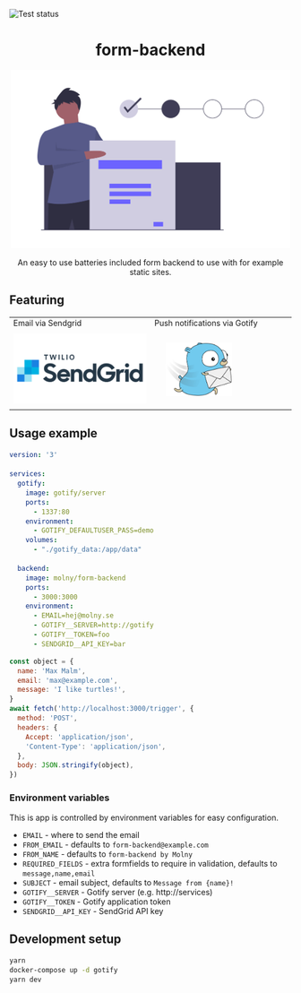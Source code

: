 ![Test status][tests]
<br />
<p align="center">
  <h1 align="center">form-backend</h1>
  <div align="center">
    <img src=".github/forms.png" width="500" />
  </div>

  <p align="center">
      An easy to use batteries included form backend to use with for example static sites.
  </p>
</p>

## Featuring

<table>
  <tr>
    <td>Email via Sendgrid</td>
    <td>Push notifications via Gotify</td>
  </tr>
  <tr>
    <td style="width:50%;"><img src=".github/logos/sendgrid.png"></td>
    <td style="width:50%;"><img style="margin: 20px; width: 50%; display: block;" src=".github/logos/gotify.png"></td>
  </tr>
 </table>

## Usage example

```yaml
version: '3'

services:
  gotify:
    image: gotify/server
    ports:
      - 1337:80
    environment:
      - GOTIFY_DEFAULTUSER_PASS=demo
    volumes:
      - "./gotify_data:/app/data"

  backend:
    image: molny/form-backend
    ports:
      - 3000:3000
    environment:
      - EMAIL=hej@molny.se
      - GOTIFY__SERVER=http://gotify
      - GOTIFY__TOKEN=foo
      - SENDGRID__API_KEY=bar
```

```js
const object = {
  name: 'Max Malm',
  email: 'max@example.com',
  message: 'I like turtles!',
}
await fetch('http://localhost:3000/trigger', {
  method: 'POST',
  headers: {
    Accept: 'application/json',
    'Content-Type': 'application/json',
  },
  body: JSON.stringify(object),
})
```

### Environment variables

This is app is controlled by environment variables for easy configuration.

* `EMAIL` - where to send the email
* `FROM_EMAIL` - defaults to `form-backend@example.com`
* `FROM_NAME` - defaults to `form-backend by Molny`
* `REQUIRED_FIELDS` - extra formfields to require in validation, defaults to `message,name,email`
* `SUBJECT` - email subject, defaults to `Message from {name}!`
* `GOTIFY__SERVER` - Gotify server (e.g. http://services)
* `GOTIFY__TOKEN` - Gotify application token
* `SENDGRID__API_KEY` - SendGrid API key

## Development setup

```sh
yarn
docker-compose up -d gotify
yarn dev
```

<!-- Markdown link & img dfn's -->
[tests]: https://github.com/molny-se/form-backend/workflows/Deployment/badge.svg
